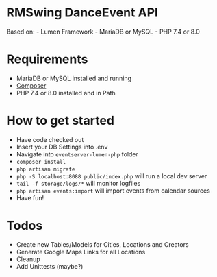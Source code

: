 # RMSwing DanceEvent API

Based on:
    - Lumen Framework
    - MariaDB or MySQL
    - PHP 7.4 or 8.0

# Requirements
  - MariaDB or MySQL installed and running
  - [Composer](https://getcomposer.org/)
  - PHP 7.4 or 8.0 installed and in Path

# How to get started
  - Have code checked out
  - Insert your DB Settings into .env
  - Navigate into `eventserver-lumen-php` folder
  - `composer install`
  - `php artisan migrate`
  - `php -S localhost:8088 public/index.php` will run a local dev server
  - `tail -f storage/logs/*` will monitor logfiles
  - `php artisan events:import` will import events from calendar sources
  - Have fun!

# Todos
- Create new Tables/Models for Cities, Locations and Creators
- Generate Google Maps Links for all Locations
- Cleanup
- Add Unittests (maybe?)
